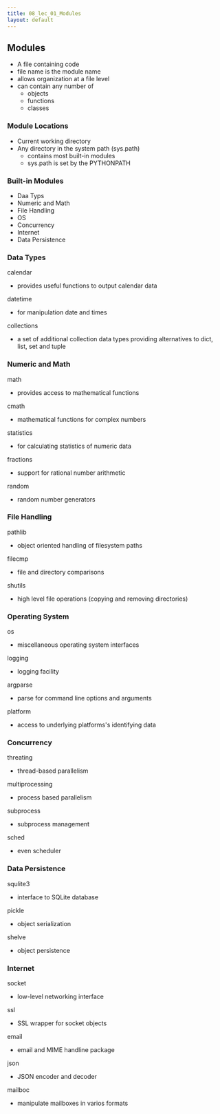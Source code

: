 ```yaml
---
title: 08_lec_01_Modules
layout: default
---
```


## Modules

* A file containing code 
* file name is the module name
* allows organization at a file level
* can contain any number of 
  * objects
  * functions
  * classes

### Module Locations

* Current working directory
* Any directory in the system path (sys.path)
  * contains most built-in modules
  * sys.path is set by the PYTHONPATH

### Built-in Modules

* Daa Typs
* Numeric and Math
* File Handling
* OS
* Concurrency
* Internet
* Data Persistence

### Data Types

calendar

* provides useful functions to output calendar data

datetime

* for manipulation date and times

collections

* a set of additional collection data types providing alternatives
to dict, list, set and tuple


### Numeric and Math

math
* provides access to mathematical functions

cmath
* mathematical functions for complex numbers

statistics 
* for calculating statistics of numeric data

fractions
* support for rational number arithmetic

random
* random number generators

### File Handling

pathlib

* object oriented handling of filesystem paths

filecmp

* file and directory comparisons

shutils

* high level file operations (copying and removing directories)

### Operating System

os

* miscellaneous operating system interfaces

logging 

* logging facility

argparse

* parse for command line options and arguments

platform

* access to underlying platforms's identifying data

### Concurrency

threating
* thread-based parallelism

multiprocessing
* process based parallelism

subprocess
* subprocess management

sched
* even scheduler

### Data Persistence

squlite3
* interface to SQLite database

pickle
* object serialization

shelve
* object persistence

### Internet

socket
* low-level networking interface

ssl
* SSL wrapper for socket objects

email
* email and MIME handline package

json
* JSON encoder and decoder

mailboc
* manipulate mailboxes in varios formats

